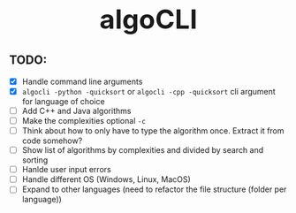<h1 align="center" style="font-size: 3rem;">
algoCLI
</h1>

## TODO:

- [x] Handle command line arguments
- [x] `algocli -python -quicksort` or `algocli -cpp -quicksort` cli argument for language of choice
- [ ] Add C++ and Java algorithms
- [ ] Make the complexities optional `-c`
- [ ] Think about how to only have to type the algorithm once. Extract it from code somehow?
- [ ] Show list of algorithms by complexities and divided by search and sorting
- [ ] Hanlde user input errors
- [ ] Handle different OS (Windows, Linux, MacOS)
- [ ] Expand to other languages (need to refactor the file structure (folder per language))
